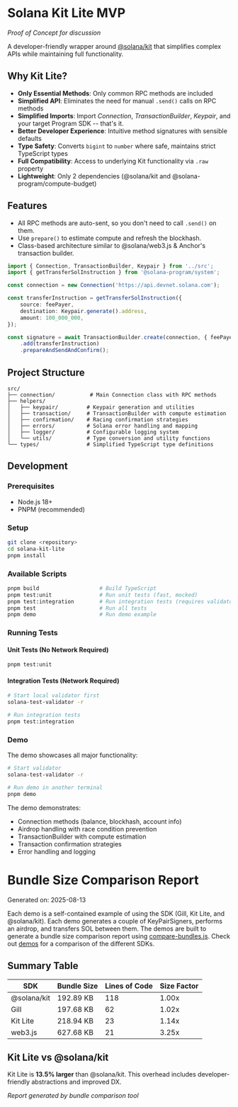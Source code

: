 # Solana Kit Lite MVP

_Proof of Concept for discussion_

A developer-friendly wrapper around [@solana/kit](https://github.com/anza-xyz/kit) that simplifies complex APIs while maintaining full functionality.

## Why Kit Lite?

- **Only Essential Methods**: Only common RPC methods are included
- **Simplified API**: Eliminates the need for manual `.send()` calls on RPC methods
- **Simplified Imports**: Import _Connection_, _TransactionBuilder_, _Keypair_, and your target Program SDK -- that's it.
- **Better Developer Experience**: Intuitive method signatures with sensible defaults
- **Type Safety**: Converts `bigint` to `number` where safe, maintains strict TypeScript types
- **Full Compatibility**: Access to underlying Kit functionality via `.raw` property
- **Lightweight**: Only 2 dependencies (@solana/kit and @solana-program/compute-budget)

## Features

- All RPC methods are auto-sent, so you don't need to call `.send()` on them.
- Use `prepare()` to estimate compute and refresh the blockhash.
- Class-based architecture similar to @solana/web3.js & Anchor's transaction builder.

```ts
import { Connection, TransactionBuilder, Keypair } from '../src';
import { getTransferSolInstruction } from '@solana-program/system';

const connection = new Connection('https://api.devnet.solana.com');

const transferInstruction = getTransferSolInstruction({
    source: feePayer,
    destination: Keypair.generate().address,
    amount: 100_000_000,
});

const signature = await TransactionBuilder.create(connection, { feePayer })
    .add(transferInstruction)
    .prepareAndSendAndConfirm();
```

## Project Structure

```
src/
├── connection/           # Main Connection class with RPC methods
├── helpers/
│   ├── keypair/         # Keypair generation and utilities
│   ├── transaction/     # TransactionBuilder with compute estimation
│   ├── confirmation/    # Racing confirmation strategies
│   ├── errors/          # Solana error handling and mapping
│   ├── logger/          # Configurable logging system
│   └── utils/           # Type conversion and utility functions
└── types/               # Simplified TypeScript type definitions
```

## Development

### Prerequisites

- Node.js 18+
- PNPM (recommended)

### Setup

```bash
git clone <repository>
cd solana-kit-lite
pnpm install
```

### Available Scripts

```bash
pnpm build                   # Build TypeScript
pnpm test:unit               # Run unit tests (fast, mocked)
pnpm test:integration        # Run integration tests (requires validator)
pnpm test                    # Run all tests
pnpm demo                    # Run demo example
```

### Running Tests

#### Unit Tests (No Network Required)

```bash
pnpm test:unit
```

#### Integration Tests (Network Required)

```bash
# Start local validator first
solana-test-validator -r

# Run integration tests
pnpm test:integration
```

### Demo

The demo showcases all major functionality:

```bash
# Start validator
solana-test-validator -r

# Run demo in another terminal
pnpm demo
```

The demo demonstrates:

- Connection methods (balance, blockhash, account info)
- Airdrop handling with race condition prevention
- TransactionBuilder with compute estimation
- Transaction confirmation strategies
- Error handling and logging

# Bundle Size Comparison Report

Generated on: 2025-08-13

Each demo is a self-contained example of using the SDK (Gill, Kit Lite, and @solana/kit). Each demo generates a couple of KeyPairSigners, performs an airdrop, and transfers SOL between them. The demos are built to generate a bundle size comparison report using [compare-bundles.js](./demos/compare-bundles.js).
Check out [demos](./demos) for a comparison of the different SDKs. 
## Summary Table

| SDK | Bundle Size | Lines of Code | Size Factor |
|-----|-------------|---------------|-------------|
| @solana/kit | 192.89 KB | 118 | 1.00x |
| Gill | 197.68 KB | 62 | 1.02x |
| Kit Lite | 218.94 KB | 23 | 1.14x |
| web3.js | 627.68 KB | 21 | 3.25x |

## Kit Lite vs @solana/kit

Kit Lite is **13.5% larger** than @solana/kit. This overhead includes developer-friendly abstractions and improved DX.

*Report generated by bundle comparison tool*